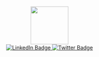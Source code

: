 ### 

        
<div id="header" align="center">
  <img src="[https://media.giphy.com/media/M9gbBd9nbDrOTu1Mqx/giphy.gif](https://media.giphy.com/media/Dh5q0sShxgp13DwrvG/giphy.gif)" width="100"/>
</div>
<div id="badges" align="center">
  <a href="your-linkedin-URL">
    <img src="https://img.shields.io/badge/Telegram-blue?style=for-the-badge&logo=telegram&logoColor=white" alt="LinkedIn Badge"/>
  </a>
  <a href="your-twitter-URL">
    <img src="https://img.shields.io/badge/Twitter-blue?style=for-the-badge&logo=twitter&logoColor=white" alt="Twitter Badge"/>
  </a>
</div>
    



<!--
**xKyPaToPx/xKyPaToPx** is a ✨ _special_ ✨ repository because its `README.md` (this file) appears on your GitHub profile.

Here are some ideas to get you started:


        


    


- 🔭 I’m currently working on ...
- 🌱 I’m currently learning ...
- 👯 I’m looking to collaborate on ...
- 🤔 I’m looking for help with ...
- 💬 Ask me about ...
- 📫 How to reach me: ...
- 😄 Pronouns: ...
- ⚡ Fun fact: ...
-->
